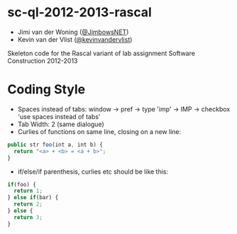 sc-ql-2012-2013-rascal
======================

* Jimi van der Woning ([@JimbowsNET](https://github.com/JimbowsNET))
* Kevin van der Vlist ([@kevinvandervlist](https://github.com/kevinvandervlist))

Skeleton code for the Rascal variant of lab assignment Software Construction 2012-2013

Coding Style
============

* Spaces instead of tabs: window -> pref -> type 'imp' -> IMP -> checkbox 'use spaces instead of tabs'
* Tab Width: 2 (same dialogue)
* Curlies of functions on same line, closing on a new line:
```javascript
public str foo(int a, int b) {
  return "<a> + <b> = <a + b>";
}
```
* if/else/if parenthesis, curlies etc should be like this:
```javascript
if(foo) {
  return 1;
} else if(bar) {
  return 2;
} else {
  return 3;
}
```

